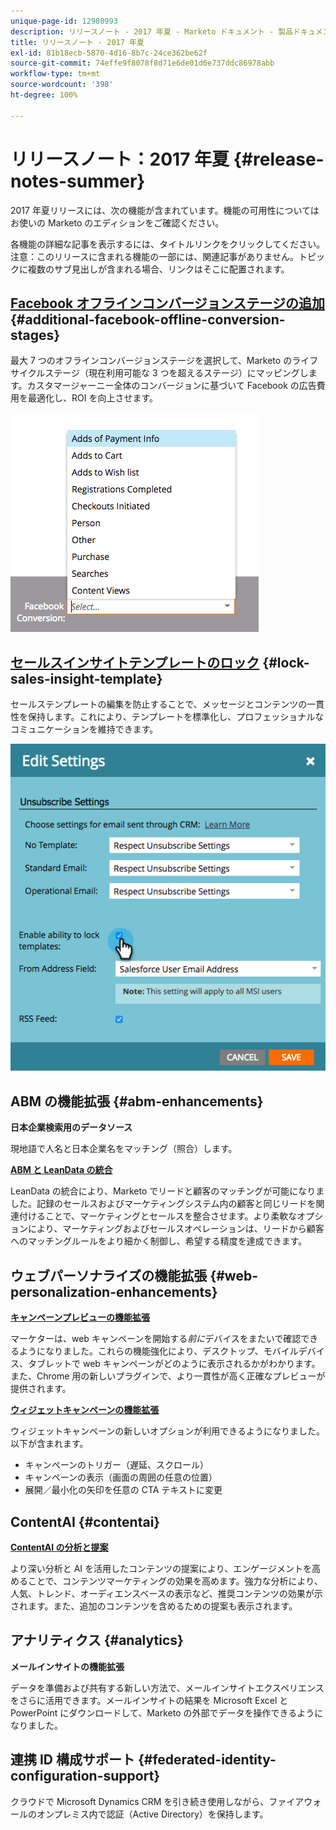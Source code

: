 ```yaml
---
unique-page-id: 12980993
description: リリースノート - 2017 年夏 - Marketo ドキュメント - 製品ドキュメント
title: リリースノート - 2017 年夏
exl-id: 81b18ecb-5870-4d16-8b7c-24ce362be62f
source-git-commit: 74effe9f8078f8d71e6de01d6e737ddc86978abb
workflow-type: tm+mt
source-wordcount: '398'
ht-degree: 100%

---
```


# リリースノート：2017 年夏 {#release-notes-summer}

2017 年夏リリースには、次の機能が含まれています。機能の可用性についてはお使いの Marketo のエディションをご確認ください。

各機能の詳細な記事を表示するには、タイトルリンクをクリックしてください。注意：このリリースに含まれる機能の一部には、関連記事がありません。トピックに複数のサブ見出しが含まれる場合、リンクはそこに配置されます。

## [Facebook オフラインコンバージョンステージの追加](/help/marketo/product-docs/demand-generation/facebook/set-up-facebook-offline-conversions.md) {#additional-facebook-offline-conversion-stages}

最大 7 つのオフラインコンバージョンステージを選択して、Marketo のライフサイクルステージ（現在利用可能な 3 つを超えるステージ）にマッピングします。カスタマージャーニー全体のコンバージョンに基づいて Facebook の広告費用を最適化し、ROI を向上させます。

![](assets/image2017-8-24-15-3a23-3a31.png)

## [セールスインサイトテンプレートのロック](/help/marketo/product-docs/marketo-sales-insight/msi-for-salesforce/features/actions-in-the-msi-panel/send-marketo-email/lock-sales-template.md) {#lock-sales-insight-template}

セールステンプレートの編集を防止することで、メッセージとコンテンツの一貫性を保持します。これにより、テンプレートを標準化し、プロフェッショナルなコミュニケーションを維持できます。

![](assets/image2017-10-9-10-3a1-3a56.png)

## ABM の機能拡張 {#abm-enhancements}

**日本企業検索用のデータソース**

現地語で人名と日本企業名をマッチング（照合）します。

**[ABM と LeanData の統合](https://docs.marketo.com/x/pKmt)**

LeanData の統合により、Marketo でリードと顧客のマッチングが可能になりました。記録のセールスおよびマーケティングシステム内の顧客と同じリードを関連付けることで、マーケティングとセールスを整合させます。より柔軟なオプションにより、マーケティングおよびセールスオペレーションは、リードから顧客へのマッチングルールをより細かく制御し、希望する精度を達成できます。

## ウェブパーソナライズの機能拡張 {#web-personalization-enhancements}

**[キャンペーンプレビューの機能拡張](/help/marketo/product-docs/web-personalization/working-with-web-campaigns/preview-and-test-a-web-campaign.md)**

マーケターは、web キャンペーンを開始する&#x200B;*前に*&#x200B;デバイスをまたいで確認できるようになりました。これらの機能強化により、デスクトップ、モバイルデバイス、タブレットで web キャンペーンがどのように表示されるかがわかります。また、Chrome 用の新しいプラグインで、より一貫性が高く正確なプレビューが提供されます。

**[ウィジェットキャンペーンの機能拡張](/help/marketo/product-docs/web-personalization/working-with-web-campaigns/create-a-new-widget-web-campaign.md)**

ウィジェットキャンペーンの新しいオプションが利用できるようになりました。以下が含まれます。

* キャンペーンのトリガー（遅延、スクロール）
* キャンペーンの表示（画面の周囲の任意の位置）
* 展開／最小化の矢印を任意の CTA テキストに変更

## ContentAI {#contentai}

**[ContentAI の分析と提案](/help/marketo/product-docs/predictive-content/predictive-content-analytics-overview.md)**

より深い分析と AI を活用したコンテンツの提案により、エンゲージメントを高めることで、コンテンツマーケティングの効果を高めます。強力な分析により、人気、トレンド、オーディエンスベースの表示など、推奨コンテンツの効果が示されます。また、追加のコンテンツを含めるための提案も表示されます。

## アナリティクス {#analytics}

**メールインサイトの機能拡張**

データを準備および共有する新しい方法で、メールインサイトエクスペリエンスをさらに活用できます。メールインサイトの結果を Microsoft Excel と PowerPoint にダウンロードして、Marketo の外部でデータを操作できるようになりました。

## 連携 ID 構成サポート {#federated-identity-configuration-support}

クラウドで Microsoft Dynamics CRM を引き続き使用しながら、ファイアウォールのオンプレミス内で認証（Active Directory）を保持します。
